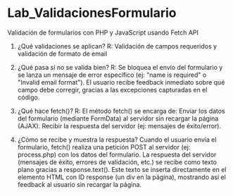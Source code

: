 # Lab_ValidacionesFormulario
Validación de formularios con PHP y JavaScript usando Fetch API

1. ¿Qué validaciones se aplican?
R: Validación de campos requeridos y validación de formato de email

2. ¿Qué pasa si no se valida bien?
R: Se bloquea el envío del formulario y se lanza un mensaje de error específico (ej: "name is required" o "Invalid email format").
El usuario recibe feedback inmediato sobre qué campo debe corregir, gracias a las excepciones capturadas en el código.

3. ¿Qué hace fetch()?
R: El método fetch() se encarga de:
Enviar los datos del formulario (mediante FormData) al servidor sin recargar la página (AJAX).
Recibir la respuesta del servidor (ej: mensajes de éxito/error).

4. ¿Cómo se recibe y muestra la respuesta?
Cuando el usuario envía el formulario, fetch() realiza una petición POST al servidor (ej: process.php) con los datos del formulario. La respuesta del servidor (mensajes de éxito, errores de validación, etc.) se recibe como texto plano gracias a response.text(). Este texto se inserta directamente en el elemento HTML con ID response (un div en la página), mostrando así el feedback al usuario sin recargar la página.
